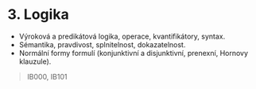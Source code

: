 # 3. Logika

- Výroková a predikátová logika, operace, kvantifikátory, syntax.
- Sémantika, pravdivost, splnitelnost, dokazatelnost.
- Normální formy formulí (konjunktivní a disjunktivní, prenexní, Hornovy klauzule).

> IB000, IB101
